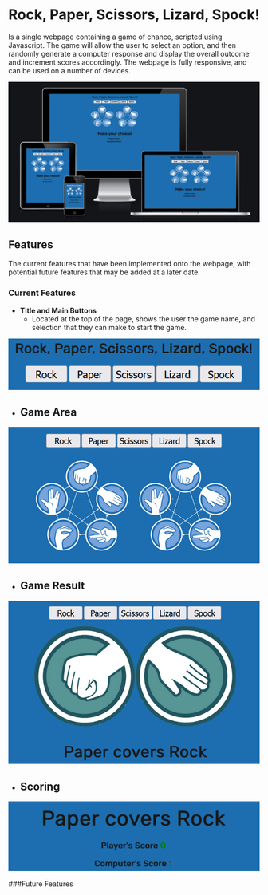 # Rock, Paper, Scissors, Lizard, Spock!

Is a single webpage containing a game of chance, scripted using Javascript. The game will allow the user to select an option, and then randomly generate a computer response and display the overall outcome and increment scores accordingly. The webpage is fully responsive, and can be used on a number of devices.

![Responsive Mockup](assets/images/media/responsive.png)

## Features

The current features that have been implemented onto the webpage, with potential future features that may be added at a later date.

### Current Features

- __Title and Main Buttons__
    - Located at the top of the page, shows the user the game name, and selection that they can make to start the game.

![Title and Main Buttons](assets/images/media/Title%20%26%20Buttons.png)

- __Game Area__
    - 

![Game Area](assets/images/media/gamearea.png)

- __Game Result__
    - 

![Game Result](assets/images/media/gameresult.png)

- __Scoring__
    - 

![Scoring](assets/images/media/scorearea.png)

###Future Features

